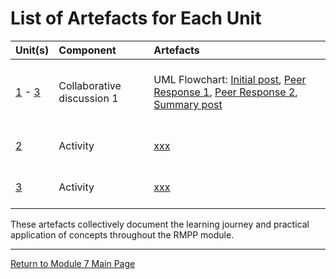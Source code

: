 # List of Artefacts for Each Unit

| Unit(s)	| Component	|	Artefacts | 
| :------ | :-------- | :-------- |
| [1](RMPP_Unit01.md) - [3](RMPP_Unit03.md)	| Collaborative discussion 1 | <br> UML Flowchart: [Initial post](RMPP_Unit01_Initial.pdf), [Peer Response 1](RMPP_Unit02_Respond1.pdf), [Peer Response 2](RMPP_Unit02_Respond2.pdf), [Summary post](RMPP_Unit03_Summary.pdf) <br><br> |
| [2](RMPP_Unit02.md) | Activity | <br> [xxx](RMPP_Unit02_Activity.md) <br><br> |
| [3](RMPP_Unit03.md) | Activity | <br> [xxx](RMPP_Unit03_Activity.md) <br><br> |


These artefacts collectively document the learning journey and practical application of concepts throughout the RMPP module.

---

[Return to Module 7 Main Page](RMPP_main.md)
